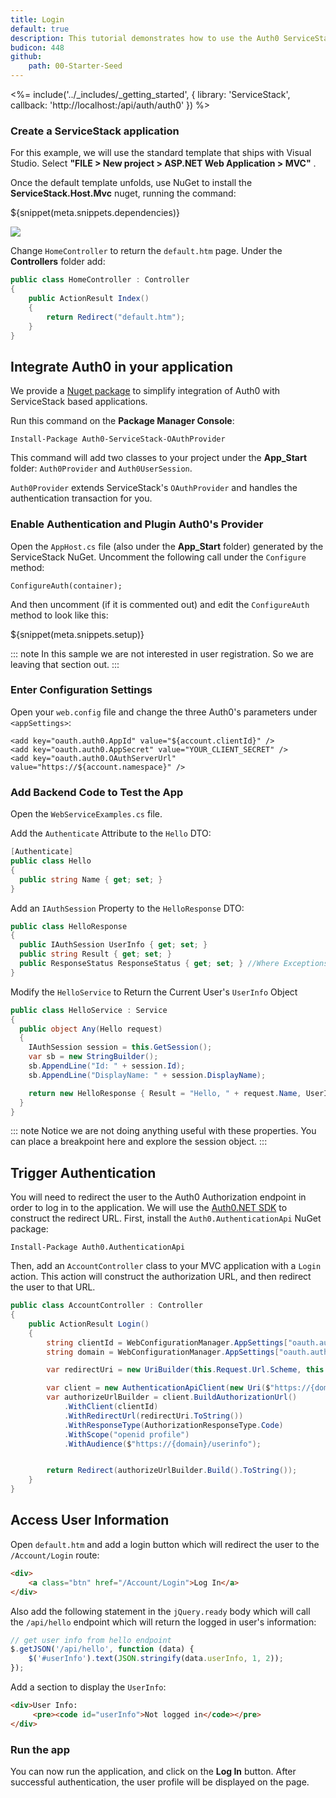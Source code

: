 ```yaml
---
title: Login
default: true
description: This tutorial demonstrates how to use the Auth0 ServiceStack SDK to add authentication and authorization to your web app.
budicon: 448
github:
    path: 00-Starter-Seed
---
```


<%= include('../_includes/_getting_started', { library: 'ServiceStack', callback: 'http://localhost:<port>/api/auth/auth0' }) %>

### Create a ServiceStack application

For this example, we will use the standard template that ships with Visual Studio. Select __"FILE > New project > ASP.NET Web Application > MVC"__ .

Once the default template unfolds, use NuGet to install the **ServiceStack.Host.Mvc** nuget, running the command:

${snippet(meta.snippets.dependencies)}

![](/media/articles/server-platforms/servicestack/install-servicestack-nuget.png)

Change `HomeController` to return the `default.htm` page. Under the __Controllers__ folder add:

```cs
public class HomeController : Controller
{
    public ActionResult Index()
    {
        return Redirect("default.htm");
    }
}
```

## Integrate Auth0 in your application

We provide a [Nuget package](http://nuget.org/packages/Auth0-ServiceStack-OAuthProvider/) to simplify integration of Auth0 with ServiceStack based applications.

Run this command on the __Package Manager Console__:

```text
Install-Package Auth0-ServiceStack-OAuthProvider
```

This command will add two classes to your project under the __App_Start__ folder: `Auth0Provider` and `Auth0UserSession`.

`Auth0Provider` extends ServiceStack's `OAuthProvider` and handles the authentication transaction for you.

### Enable Authentication and Plugin Auth0's Provider

Open the `AppHost.cs` file (also under the __App_Start__ folder) generated by the ServiceStack NuGet. Uncomment the following call under the `Configure` method:

```text
ConfigureAuth(container);
```

And then uncomment (if it is commented out) and edit the `ConfigureAuth` method to look like this:

${snippet(meta.snippets.setup)}

::: note
In this sample we are not interested in user registration. So we are leaving that section out.
:::

### Enter Configuration Settings

Open your `web.config` file and change the three Auth0's parameters under `<appSettings>`:

```text
<add key="oauth.auth0.AppId" value="${account.clientId}" />
<add key="oauth.auth0.AppSecret" value="YOUR_CLIENT_SECRET" />
<add key="oauth.auth0.OAuthServerUrl" value="https://${account.namespace}" />
```

### Add Backend Code to Test the App

Open the `WebServiceExamples.cs` file.

Add the `Authenticate` Attribute to the `Hello` DTO:

```cs
[Authenticate]
public class Hello
{
  public string Name { get; set; }
}
```

Add an `IAuthSession` Property to the `HelloResponse` DTO:

```cs
public class HelloResponse
{
  public IAuthSession UserInfo { get; set; }
  public string Result { get; set; }
  public ResponseStatus ResponseStatus { get; set; } //Where Exceptions get auto-serialized
}
```

Modify the `HelloService` to Return the Current User's `UserInfo` Object

```cs
public class HelloService : Service
{
  public object Any(Hello request)
  {
    IAuthSession session = this.GetSession();
    var sb = new StringBuilder();
    sb.AppendLine("Id: " + session.Id);
    sb.AppendLine("DisplayName: " + session.DisplayName);

    return new HelloResponse { Result = "Hello, " + request.Name, UserInfo = session };
  }
}
```

::: note
Notice we are not doing anything useful with these properties. You can place a breakpoint here and explore the session object.
:::

## Trigger Authentication

You will need to redirect the user to the Auth0 Authorization endpoint in order to log in to the application. We will use the [Auth0.NET SDK](https://github.com/auth0/auth0.net) to construct the redirect URL. First, install the `Auth0.AuthenticationApi` NuGet package:

```text
Install-Package Auth0.AuthenticationApi
```

Then, add an `AccountController` class to your MVC application with a `Login` action. This action will construct the authorization URL, and then redirect the user to that URL.

```cs
public class AccountController : Controller
{
    public ActionResult Login()
    {
        string clientId = WebConfigurationManager.AppSettings["oauth.auth0.AppId"];
        string domain = WebConfigurationManager.AppSettings["oauth.auth0.OAuthServerUrl"].Substring(8);

        var redirectUri = new UriBuilder(this.Request.Url.Scheme, this.Request.Url.Host, this.Request.Url.IsDefaultPort ? -1 : this.Request.Url.Port, "api/auth/auth0");

        var client = new AuthenticationApiClient(new Uri($"https://{domain}"));
        var authorizeUrlBuilder = client.BuildAuthorizationUrl()
            .WithClient(clientId)
            .WithRedirectUrl(redirectUri.ToString())
            .WithResponseType(AuthorizationResponseType.Code)
            .WithScope("openid profile")
            .WithAudience($"https://{domain}/userinfo");


        return Redirect(authorizeUrlBuilder.Build().ToString());
    }
}
```

## Access User Information

Open `default.htm` and add a login button which will redirect the user to the `/Account/Login` route:

```html
<div>
    <a class="btn" href="/Account/Login">Log In</a>
</div>
```

Also add the following statement in the `jQuery.ready` body which will call the `/api/hello` endpoint which will return the logged in user's information:

```js
// get user info from hello endpoint
$.getJSON('/api/hello', function (data) {
    $('#userInfo').text(JSON.stringify(data.userInfo, 1, 2));
});
```

Add a section to display the `UserInfo`:

```html
<div>User Info:
     <pre><code id="userInfo">Not logged in</code></pre>
</div>
```

### Run the app

You can now run the application, and click on the **Log In** button. After successful authentication, the user profile will be displayed on the page.
